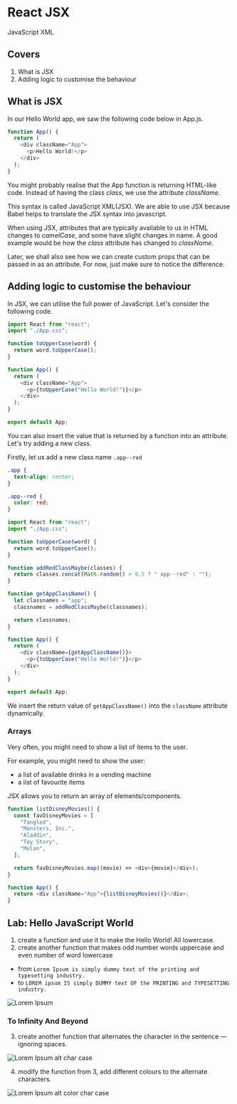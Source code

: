 # React JSX

JavaScript XML

## Covers

1. What is JSX
2. Adding logic to customise the behaviour

## What is JSX

In our Hello World app, we saw the following code below in App.js.

```javascript
function App() {
  return (
    <div className="App">
      <p>Hello World!</p>
    </div>
  );
}
```

You might probably realise that the App function is returning HTML-like code. Instead of having the class _class_, we use the attribute _className_.

This syntax is called JavaScript XML(JSX). We are able to use JSX because Babel helps to translate the JSX syntax into javascript.

When using JSX, attributes that are typically available to us in HTML changes to _camelCase_, and some have slight changes in name. A good example would be how the _class_ attribute has changed to _className_.

Later, we shall also see how we can create custom props that can be passed in as an attribute. For now, just make sure to notice the difference.

## Adding logic to customise the behaviour

In JSX, we can utilise the full power of JavaScript. Let's consider the following code.

```javascript
import React from "react";
import "./App.css";

function toUpperCase(word) {
  return word.toUpperCase();
}

function App() {
  return (
    <div className="App">
      <p>{toUpperCase("Hello World!")}</p>
    </div>
  );
}

export default App;
```

You can also insert the value that is returned by a function into an attribute. Let's try adding a new class.

Firstly, let us add a new class name `.app--red`

```css
.app {
  text-align: center;
}

.app--red {
  color: red;
}
```

```javascript
import React from "react";
import "./App.css";

function toUpperCase(word) {
  return word.toUpperCase();
}

function addRedClassMaybe(classes) {
  return classes.concat(Math.random() > 0.5 ? " app--red" : "");
}

function getAppClassName() {
  let classnames = "app";
  classnames = addRedClassMaybe(classnames);

  return classnames;
}

function App() {
  return (
    <div className={getAppClassName()}>
      <p>{toUpperCase("Hello World!")}</p>
    </div>
  );
}

export default App;
```

We insert the return value of `getAppClassName()` into the `className` attribute dynamically.

### Arrays

Very often, you might need to show a list of items to the user.

For example, you might need to show the user:

- a list of available drinks in a vending machine
- a list of favourite items

JSX allows you to return an array of elements/components.

```javascript
function listDisneyMovies() {
  const favDisneyMovies = [
    "Tangled",
    "Monsters, Inc.",
    "Aladdin",
    "Toy Story",
    "Mulan",
  ];

  return favDisneyMovies.map((movie) => <div>{movie}</div>);
}

function App() {
  return <div className="App">{listDisneyMovies()}</div>;
}
```

## Lab: Hello JavaScript World

1. create a function and use it to make the Hello World! All lowercase.
2. create another function that makes odd number words uppercase and even number of word lowercase

- from `Lorem Ipsum is simply dummy text of the printing and typesetting industry.`
- to `LOREM ipsum IS simply DUMMY text OF the PRINTING and TYPESETTING industry.`

![Lorem Ipsum](/_media/loremIpsumAltCase.png)

### To Infinity And Beyond

3. create another function that alternates the character in the sentence — ignoring spaces.

![Lorem Ipsum alt char case](/_media/loremIpsumAltCharCase.png)

4. modify the function from 3, add different colours to the alternate characters.

![Lorem Ipsum alt color char case](/_media/loremIpsumAltColorCharCase.png)
